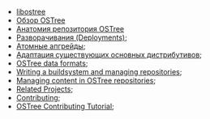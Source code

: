 - [libostree](libostree.md)
- [Обзор OSTree](overview.md)
- [Анатомия репозитория OSTree](anatomy.md)
- [Разворачивания (Deployments)](deployments.md);
- [Атомные апгрейды](atomic.md);
- [Адаптация существующих основных дистрибутивов](distributions.md);
- [OSTree data formats](dataformats.md);
- [Writing a buildsystem and managing repositories](buildandnmanage.md);
- [Managing content in OSTree repositories](contentmanage.md);
- [Related Projects](related.md);
- [Contributing](contributing.md);
- [OSTree Contributing Tutorial](contribubingTutorial.md);
